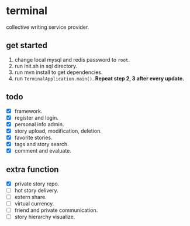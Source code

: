 # terminal
collective writing service provider.

## get started
1. change local mysql and redis password to `root`.
2. run init.sh in sql directory.
3. run mvn install to get dependencies.
4. run `TerminalApplication.main()`.
**Repeat step 2, 3 after every update.**

## todo
- [x] framework.
- [x] register and login.
- [x] personal info admin.
- [x] story upload, modification, deletion.
- [x] favorite stories.
- [x] tags and story search.
- [x] comment and evaluate.

## extra function
- [x] private story repo.
- [ ] hot story delivery.
- [ ] extern share.
- [ ] virtual currency.
- [ ] friend and private communication.
- [ ] story hierarchy visualize.
